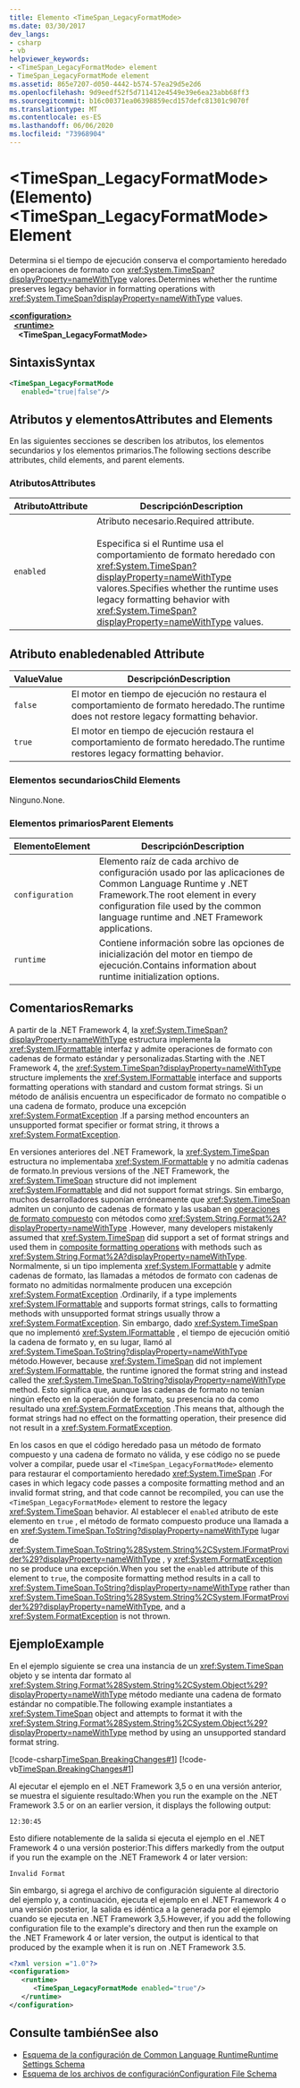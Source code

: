 ```yaml
---
title: Elemento <TimeSpan_LegacyFormatMode>
ms.date: 03/30/2017
dev_langs:
- csharp
- vb
helpviewer_keywords:
- <TimeSpan_LegacyFormatMode> element
- TimeSpan_LegacyFormatMode element
ms.assetid: 865e7207-d050-4442-b574-57ea29d5e2d6
ms.openlocfilehash: 9d9eedf52f5d711412e4549e39e6ea23abb68ff3
ms.sourcegitcommit: b16c00371ea06398859ecd157defc81301c9070f
ms.translationtype: MT
ms.contentlocale: es-ES
ms.lasthandoff: 06/06/2020
ms.locfileid: "73968904"
---
```

# <a name="timespan_legacyformatmode-element"></a><span data-ttu-id="a7e0b-102">\<TimeSpan_LegacyFormatMode> (Elemento)</span><span class="sxs-lookup"><span data-stu-id="a7e0b-102">\<TimeSpan_LegacyFormatMode> Element</span></span>

<span data-ttu-id="a7e0b-103">Determina si el tiempo de ejecución conserva el comportamiento heredado en operaciones de formato con <xref:System.TimeSpan?displayProperty=nameWithType> valores.</span><span class="sxs-lookup"><span data-stu-id="a7e0b-103">Determines whether the runtime preserves legacy behavior in formatting operations with <xref:System.TimeSpan?displayProperty=nameWithType> values.</span></span>

[**\<configuration>**](../configuration-element.md)\
&nbsp;&nbsp;[**\<runtime>**](runtime-element.md)\
&nbsp;&nbsp;&nbsp;&nbsp;**\<TimeSpan_LegacyFormatMode>**  

## <a name="syntax"></a><span data-ttu-id="a7e0b-104">Sintaxis</span><span class="sxs-lookup"><span data-stu-id="a7e0b-104">Syntax</span></span>

```xml
<TimeSpan_LegacyFormatMode
   enabled="true|false"/>
```

## <a name="attributes-and-elements"></a><span data-ttu-id="a7e0b-105">Atributos y elementos</span><span class="sxs-lookup"><span data-stu-id="a7e0b-105">Attributes and Elements</span></span>

<span data-ttu-id="a7e0b-106">En las siguientes secciones se describen los atributos, los elementos secundarios y los elementos primarios.</span><span class="sxs-lookup"><span data-stu-id="a7e0b-106">The following sections describe attributes, child elements, and parent elements.</span></span>

### <a name="attributes"></a><span data-ttu-id="a7e0b-107">Atributos</span><span class="sxs-lookup"><span data-stu-id="a7e0b-107">Attributes</span></span>

|<span data-ttu-id="a7e0b-108">Atributo</span><span class="sxs-lookup"><span data-stu-id="a7e0b-108">Attribute</span></span>|<span data-ttu-id="a7e0b-109">Descripción</span><span class="sxs-lookup"><span data-stu-id="a7e0b-109">Description</span></span>|
|---------------|-----------------|
|`enabled`|<span data-ttu-id="a7e0b-110">Atributo necesario.</span><span class="sxs-lookup"><span data-stu-id="a7e0b-110">Required attribute.</span></span><br /><br /> <span data-ttu-id="a7e0b-111">Especifica si el Runtime usa el comportamiento de formato heredado con <xref:System.TimeSpan?displayProperty=nameWithType> valores.</span><span class="sxs-lookup"><span data-stu-id="a7e0b-111">Specifies whether the runtime uses legacy formatting behavior with <xref:System.TimeSpan?displayProperty=nameWithType> values.</span></span>|

## <a name="enabled-attribute"></a><span data-ttu-id="a7e0b-112">Atributo enabled</span><span class="sxs-lookup"><span data-stu-id="a7e0b-112">enabled Attribute</span></span>

|<span data-ttu-id="a7e0b-113">Value</span><span class="sxs-lookup"><span data-stu-id="a7e0b-113">Value</span></span>|<span data-ttu-id="a7e0b-114">Descripción</span><span class="sxs-lookup"><span data-stu-id="a7e0b-114">Description</span></span>|
|-----------|-----------------|
|`false`|<span data-ttu-id="a7e0b-115">El motor en tiempo de ejecución no restaura el comportamiento de formato heredado.</span><span class="sxs-lookup"><span data-stu-id="a7e0b-115">The runtime does not restore legacy formatting behavior.</span></span>|
|`true`|<span data-ttu-id="a7e0b-116">El motor en tiempo de ejecución restaura el comportamiento de formato heredado.</span><span class="sxs-lookup"><span data-stu-id="a7e0b-116">The runtime restores legacy formatting behavior.</span></span>|

### <a name="child-elements"></a><span data-ttu-id="a7e0b-117">Elementos secundarios</span><span class="sxs-lookup"><span data-stu-id="a7e0b-117">Child Elements</span></span>

<span data-ttu-id="a7e0b-118">Ninguno.</span><span class="sxs-lookup"><span data-stu-id="a7e0b-118">None.</span></span>

### <a name="parent-elements"></a><span data-ttu-id="a7e0b-119">Elementos primarios</span><span class="sxs-lookup"><span data-stu-id="a7e0b-119">Parent Elements</span></span>

|<span data-ttu-id="a7e0b-120">Elemento</span><span class="sxs-lookup"><span data-stu-id="a7e0b-120">Element</span></span>|<span data-ttu-id="a7e0b-121">Descripción</span><span class="sxs-lookup"><span data-stu-id="a7e0b-121">Description</span></span>|
|-------------|-----------------|
|`configuration`|<span data-ttu-id="a7e0b-122">Elemento raíz de cada archivo de configuración usado por las aplicaciones de Common Language Runtime y .NET Framework.</span><span class="sxs-lookup"><span data-stu-id="a7e0b-122">The root element in every configuration file used by the common language runtime and .NET Framework applications.</span></span>|
|`runtime`|<span data-ttu-id="a7e0b-123">Contiene información sobre las opciones de inicialización del motor en tiempo de ejecución.</span><span class="sxs-lookup"><span data-stu-id="a7e0b-123">Contains information about runtime initialization options.</span></span>|

## <a name="remarks"></a><span data-ttu-id="a7e0b-124">Comentarios</span><span class="sxs-lookup"><span data-stu-id="a7e0b-124">Remarks</span></span>

<span data-ttu-id="a7e0b-125">A partir de la .NET Framework 4, la <xref:System.TimeSpan?displayProperty=nameWithType> estructura implementa la <xref:System.IFormattable> interfaz y admite operaciones de formato con cadenas de formato estándar y personalizadas.</span><span class="sxs-lookup"><span data-stu-id="a7e0b-125">Starting with the .NET Framework 4, the <xref:System.TimeSpan?displayProperty=nameWithType> structure implements the <xref:System.IFormattable> interface and supports formatting operations with standard and custom format strings.</span></span> <span data-ttu-id="a7e0b-126">Si un método de análisis encuentra un especificador de formato no compatible o una cadena de formato, produce una excepción <xref:System.FormatException> .</span><span class="sxs-lookup"><span data-stu-id="a7e0b-126">If a parsing method encounters an unsupported format specifier or format string, it throws a <xref:System.FormatException>.</span></span>

<span data-ttu-id="a7e0b-127">En versiones anteriores del .NET Framework, la <xref:System.TimeSpan> estructura no implementaba <xref:System.IFormattable> y no admitía cadenas de formato.</span><span class="sxs-lookup"><span data-stu-id="a7e0b-127">In previous versions of the .NET Framework, the <xref:System.TimeSpan> structure did not implement <xref:System.IFormattable> and did not support format strings.</span></span> <span data-ttu-id="a7e0b-128">Sin embargo, muchos desarrolladores suponían erróneamente que <xref:System.TimeSpan> admiten un conjunto de cadenas de formato y las usaban en [operaciones de formato compuesto](../../../../standard/base-types/composite-formatting.md) con métodos como <xref:System.String.Format%2A?displayProperty=nameWithType> .</span><span class="sxs-lookup"><span data-stu-id="a7e0b-128">However, many developers mistakenly assumed that <xref:System.TimeSpan> did support a set of format strings and used them in [composite formatting operations](../../../../standard/base-types/composite-formatting.md) with methods such as <xref:System.String.Format%2A?displayProperty=nameWithType>.</span></span> <span data-ttu-id="a7e0b-129">Normalmente, si un tipo implementa <xref:System.IFormattable> y admite cadenas de formato, las llamadas a métodos de formato con cadenas de formato no admitidas normalmente producen una excepción <xref:System.FormatException> .</span><span class="sxs-lookup"><span data-stu-id="a7e0b-129">Ordinarily, if a type implements <xref:System.IFormattable> and supports format strings, calls to formatting methods with unsupported format strings usually throw a <xref:System.FormatException>.</span></span> <span data-ttu-id="a7e0b-130">Sin embargo, dado <xref:System.TimeSpan> que no implementó <xref:System.IFormattable> , el tiempo de ejecución omitió la cadena de formato y, en su lugar, llamó al <xref:System.TimeSpan.ToString?displayProperty=nameWithType> método.</span><span class="sxs-lookup"><span data-stu-id="a7e0b-130">However, because <xref:System.TimeSpan> did not implement <xref:System.IFormattable>, the runtime ignored the format string and instead called the <xref:System.TimeSpan.ToString?displayProperty=nameWithType> method.</span></span> <span data-ttu-id="a7e0b-131">Esto significa que, aunque las cadenas de formato no tenían ningún efecto en la operación de formato, su presencia no da como resultado una <xref:System.FormatException> .</span><span class="sxs-lookup"><span data-stu-id="a7e0b-131">This means that, although the format strings had no effect on the formatting operation, their presence did not result in a <xref:System.FormatException>.</span></span>

<span data-ttu-id="a7e0b-132">En los casos en que el código heredado pasa un método de formato compuesto y una cadena de formato no válida, y ese código no se puede volver a compilar, puede usar el `<TimeSpan_LegacyFormatMode>` elemento para restaurar el comportamiento heredado <xref:System.TimeSpan> .</span><span class="sxs-lookup"><span data-stu-id="a7e0b-132">For cases in which legacy code passes a composite formatting method and an invalid format string, and that code cannot be recompiled, you can use the `<TimeSpan_LegacyFormatMode>` element to restore the legacy <xref:System.TimeSpan> behavior.</span></span> <span data-ttu-id="a7e0b-133">Al establecer el `enabled` atributo de este elemento en `true` , el método de formato compuesto produce una llamada a en <xref:System.TimeSpan.ToString?displayProperty=nameWithType> lugar de <xref:System.TimeSpan.ToString%28System.String%2CSystem.IFormatProvider%29?displayProperty=nameWithType> , y <xref:System.FormatException> no se produce una excepción.</span><span class="sxs-lookup"><span data-stu-id="a7e0b-133">When you set the `enabled` attribute of this element to `true`, the composite formatting method results in a call to <xref:System.TimeSpan.ToString?displayProperty=nameWithType> rather than <xref:System.TimeSpan.ToString%28System.String%2CSystem.IFormatProvider%29?displayProperty=nameWithType>, and a <xref:System.FormatException> is not thrown.</span></span>

## <a name="example"></a><span data-ttu-id="a7e0b-134">Ejemplo</span><span class="sxs-lookup"><span data-stu-id="a7e0b-134">Example</span></span>

<span data-ttu-id="a7e0b-135">En el ejemplo siguiente se crea una instancia de un <xref:System.TimeSpan> objeto y se intenta dar formato al <xref:System.String.Format%28System.String%2CSystem.Object%29?displayProperty=nameWithType> método mediante una cadena de formato estándar no compatible.</span><span class="sxs-lookup"><span data-stu-id="a7e0b-135">The following example instantiates a <xref:System.TimeSpan> object and attempts to format it with the <xref:System.String.Format%28System.String%2CSystem.Object%29?displayProperty=nameWithType> method by using an unsupported standard format string.</span></span>

[!code-csharp[TimeSpan.BreakingChanges#1](../../../../../samples/snippets/csharp/VS_Snippets_CLR/timespan.breakingchanges/cs/legacyformatmode1.cs#1)]
[!code-vb[TimeSpan.BreakingChanges#1](../../../../../samples/snippets/visualbasic/VS_Snippets_CLR/timespan.breakingchanges/vb/legacyformatmode1.vb#1)]

<span data-ttu-id="a7e0b-136">Al ejecutar el ejemplo en el .NET Framework 3,5 o en una versión anterior, se muestra el siguiente resultado:</span><span class="sxs-lookup"><span data-stu-id="a7e0b-136">When you run the example on the .NET Framework 3.5 or on an earlier version, it displays the following output:</span></span>

```console
12:30:45
```

<span data-ttu-id="a7e0b-137">Esto difiere notablemente de la salida si ejecuta el ejemplo en el .NET Framework 4 o una versión posterior:</span><span class="sxs-lookup"><span data-stu-id="a7e0b-137">This differs markedly from the output if you run the example on the .NET Framework 4 or later version:</span></span>

```console
Invalid Format
```

<span data-ttu-id="a7e0b-138">Sin embargo, si agrega el archivo de configuración siguiente al directorio del ejemplo y, a continuación, ejecuta el ejemplo en el .NET Framework 4 o una versión posterior, la salida es idéntica a la generada por el ejemplo cuando se ejecuta en .NET Framework 3,5.</span><span class="sxs-lookup"><span data-stu-id="a7e0b-138">However, if you add the following configuration file to the example's directory and then run the example on the .NET Framework 4 or later version, the output is identical to that produced by the example when it is run on .NET Framework 3.5.</span></span>

```xml
<?xml version ="1.0"?>
<configuration>
   <runtime>
      <TimeSpan_LegacyFormatMode enabled="true"/>
   </runtime>
</configuration>
```

## <a name="see-also"></a><span data-ttu-id="a7e0b-139">Consulte también</span><span class="sxs-lookup"><span data-stu-id="a7e0b-139">See also</span></span>

- [<span data-ttu-id="a7e0b-140">Esquema de la configuración de Common Language Runtime</span><span class="sxs-lookup"><span data-stu-id="a7e0b-140">Runtime Settings Schema</span></span>](index.md)
- [<span data-ttu-id="a7e0b-141">Esquema de los archivos de configuración</span><span class="sxs-lookup"><span data-stu-id="a7e0b-141">Configuration File Schema</span></span>](../index.md)
